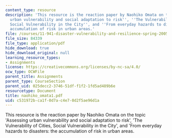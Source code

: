 ```yaml
---
content_type: resource
description: 'This resource is the reaction paper by Naohiko Omata on the topic ''Assessing
  urban vulnerability and social adaptation to risk'', ''The Vulnerability of Cities,
  Social Vulnerability in the City'', and ''From everyday hazards to disasters: the
  accumulation of risk in urban areas.'
file: /courses/11-941-disaster-vulnerability-and-resilience-spring-2005/c531972bca1f0d7ac4e70d2f5ae96d1a_naohiko_omata1.pdf
file_size: 84339
file_type: application/pdf
hide_download: true
hide_download_original: null
learning_resource_types:
- Assignments
license: https://creativecommons.org/licenses/by-nc-sa/4.0/
ocw_type: OCWFile
parent_title: Assignments
parent_type: CourseSection
parent_uid: 025decc2-3746-51df-f1f2-1fd5ad489b6e
resourcetype: Document
title: naohiko_omata1.pdf
uid: c531972b-ca1f-0d7a-c4e7-0d2f5ae96d1a
---
```

This resource is the reaction paper by Naohiko Omata on the topic 'Assessing urban vulnerability and social adaptation to risk', 'The Vulnerability of Cities, Social Vulnerability in the City', and 'From everyday hazards to disasters: the accumulation of risk in urban areas.